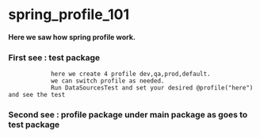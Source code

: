 # spring_profile_101

#### Here we saw how spring profile work. 

### First see : test package
                here we create 4 profile dev,qa,prod,default.
                we can switch profile as needed.
                Run DataSourcesTest and set your desired @profile("here") and see the test
                
### Second see : profile package under main package as goes to test package
